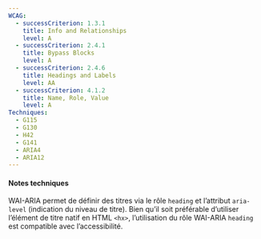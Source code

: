 ```yaml
---
WCAG:
  - successCriterion: 1.3.1
    title: Info and Relationships
    level: A
  - successCriterion: 2.4.1
    title: Bypass Blocks
    level: A
  - successCriterion: 2.4.6
    title: Headings and Labels
    level: AA
  - successCriterion: 4.1.2
    title: Name, Role, Value
    level: A
Techniques:
  - G115
  - G130
  - H42
  - G141
  - ARIA4
  - ARIA12
---
```


#### Notes techniques

WAI-ARIA permet de définir des titres via le rôle `heading` et l’attribut `aria-level` (indication du niveau de titre). Bien qu’il soit préférable d’utiliser l’élément de titre natif en HTML `<hx>`, l’utilisation du rôle WAI-ARIA `heading` est compatible avec l’accessibilité.
